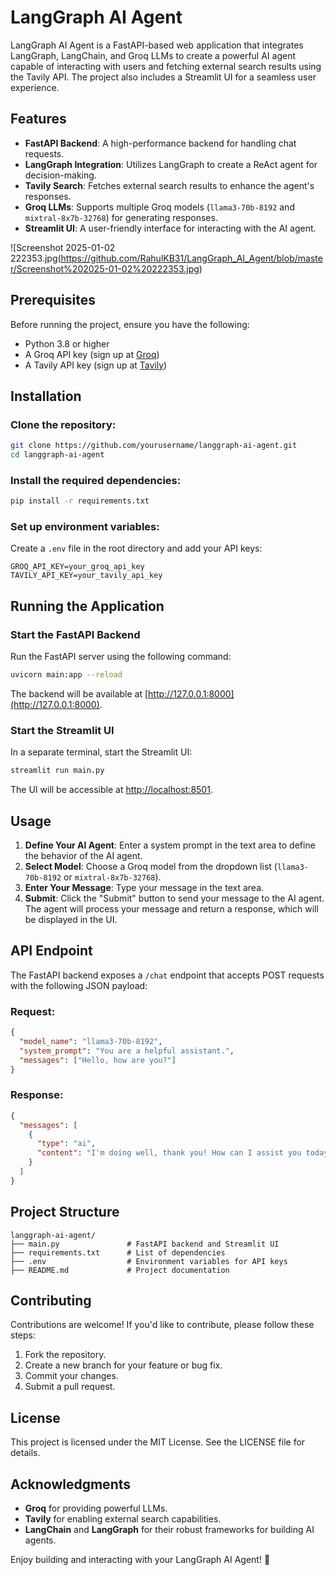 # LangGraph AI Agent

LangGraph AI Agent is a FastAPI-based web application that integrates LangGraph, LangChain, and Groq LLMs to create a powerful AI agent capable of interacting with users and fetching external search results using the Tavily API. The project also includes a Streamlit UI for a seamless user experience.

## Features
- **FastAPI Backend**: A high-performance backend for handling chat requests.
- **LangGraph Integration**: Utilizes LangGraph to create a ReAct agent for decision-making.
- **Tavily Search**: Fetches external search results to enhance the agent's responses.
- **Groq LLMs**: Supports multiple Groq models (`llama3-70b-8192` and `mixtral-8x7b-32768`) for generating responses.
- **Streamlit UI**: A user-friendly interface for interacting with the AI agent.

![Screenshot 2025-01-02 222353.jpg(https://github.com/RahulKB31/LangGraph_AI_Agent/blob/master/Screenshot%202025-01-02%20222353.jpg)


## Prerequisites
Before running the project, ensure you have the following:

- Python 3.8 or higher
- A Groq API key (sign up at [Groq](https://groq.com))
- A Tavily API key (sign up at [Tavily](https://tavily.com))

## Installation

### Clone the repository:

```bash
git clone https://github.com/yourusername/langgraph-ai-agent.git
cd langgraph-ai-agent
```

### Install the required dependencies:

```bash
pip install -r requirements.txt
```

### Set up environment variables:

Create a `.env` file in the root directory and add your API keys:

```plaintext
GROQ_API_KEY=your_groq_api_key
TAVILY_API_KEY=your_tavily_api_key
```

## Running the Application

### Start the FastAPI Backend

Run the FastAPI server using the following command:

```bash
uvicorn main:app --reload
```

The backend will be available at [http://127.0.0.1:8000](http://127.0.0.1:8000).

### Start the Streamlit UI

In a separate terminal, start the Streamlit UI:

```bash
streamlit run main.py
```

The UI will be accessible at [http://localhost:8501](http://localhost:8501).

## Usage

1. **Define Your AI Agent**: Enter a system prompt in the text area to define the behavior of the AI agent.
2. **Select Model**: Choose a Groq model from the dropdown list (`llama3-70b-8192` or `mixtral-8x7b-32768`).
3. **Enter Your Message**: Type your message in the text area.
4. **Submit**: Click the "Submit" button to send your message to the AI agent. The agent will process your message and return a response, which will be displayed in the UI.

## API Endpoint

The FastAPI backend exposes a `/chat` endpoint that accepts POST requests with the following JSON payload:

### Request:

```json
{
  "model_name": "llama3-70b-8192",
  "system_prompt": "You are a helpful assistant.",
  "messages": ["Hello, how are you?"]
}
```

### Response:

```json
{
  "messages": [
    {
      "type": "ai",
      "content": "I'm doing well, thank you! How can I assist you today?"
    }
  ]
}
```

## Project Structure

```plaintext
langgraph-ai-agent/
├── main.py               # FastAPI backend and Streamlit UI
├── requirements.txt      # List of dependencies
├── .env                  # Environment variables for API keys
├── README.md             # Project documentation
```

## Contributing

Contributions are welcome! If you'd like to contribute, please follow these steps:

1. Fork the repository.
2. Create a new branch for your feature or bug fix.
3. Commit your changes.
4. Submit a pull request.

## License

This project is licensed under the MIT License. See the LICENSE file for details.

## Acknowledgments

- **Groq** for providing powerful LLMs.
- **Tavily** for enabling external search capabilities.
- **LangChain** and **LangGraph** for their robust frameworks for building AI agents.

Enjoy building and interacting with your LangGraph AI Agent! 🚀
